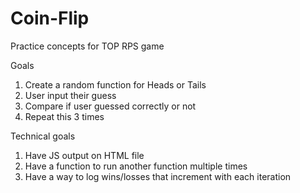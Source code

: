 # Coin-Flip
Practice concepts for TOP RPS game

Goals
1. Create a random function for Heads or Tails
2. User input their guess
3. Compare if user guessed correctly or not
4. Repeat this 3 times

Technical goals
1. Have JS output on HTML file
2. Have a function to run another function multiple times
3. Have a way to log wins/losses that increment with each iteration
